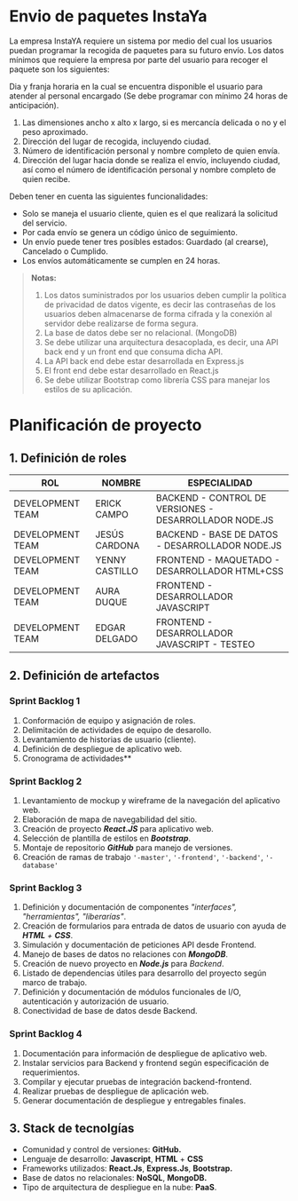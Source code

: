 # Envio de paquetes InstaYa

La empresa InstaYA requiere un sistema por medio del cual los usuarios puedan programar la recogida de paquetes para su futuro envío.
Los datos mínimos que requiere la empresa por parte del usuario para recoger el paquete son los siguientes:

Dia y franja horaria en la cual se encuentra disponible el usuario para atender al personal encargado (Se debe programar con mínimo 24 horas de anticipación).
1. Las dimensiones ancho x alto x largo, si es mercancía delicada o no y el peso aproximado.
2. Dirección del lugar de recogida, incluyendo ciudad.
3. Número de identificación personal y nombre completo de quien envía.
4. Dirección del lugar hacia donde se realiza el envío, incluyendo ciudad, así como el número de identificación personal y nombre completo de quien recibe.

Deben tener en cuenta las siguientes funcionalidades:

- Solo se maneja el usuario cliente, quien es el que realizará la solicitud del servicio.
- Por cada envío se genera un código único de seguimiento.
- Un envío puede tener tres posibles estados: Guardado (al crearse), Cancelado o Cumplido.
- Los envíos automáticamente se cumplen en 24 horas.

> **Notas:**
> 1. Los datos suministrados por los usuarios deben cumplir la política de privacidad de datos vigente, es decir las contraseñas de los usuarios deben almacenarse de forma cifrada y la conexión al servidor debe realizarse de forma segura.
> 2. La base de datos debe ser no relacional. (MongoDB)
> 3. Se debe utilizar una arquitectura desacoplada, es decir, una API back end y un front end que consuma dicha API.
> 4. La API back end debe estar desarrollada en Express.js
> 5. El front end debe estar desarrollado en React.js
> 6. Se debe utilizar Bootstrap como librería CSS  para manejar los estilos de su aplicación.

# Planificación de proyecto

## 1. Definición de roles

|ROL  |NOMBRE  |ESPECIALIDAD |
|-- | -- | -- |
|DEVELOPMENT TEAM |ERICK CAMPO |BACKEND - CONTROL DE VERSIONES - DESARROLLADOR NODE.JS|
|DEVELOPMENT TEAM |JESÚS CARDONA |BACKEND - BASE DE DATOS - DESARROLLADOR NODE.JS|
|DEVELOPMENT TEAM | YENNY CASTILLO |FRONTEND - MAQUETADO - DESARROLLADOR HTML+CSS|
|DEVELOPMENT TEAM | AURA DUQUE | FRONTEND - DESARROLLADOR JAVASCRIPT|
|DEVELOPMENT TEAM | EDGAR DELGADO | FRONTEND - DESARROLLADOR JAVASCRIPT - TESTEO|


## 2. Definición de artefactos

### Sprint Backlog 1
1. Conformación de equipo y asignación de roles.
2. Delimitación de actividades de equipo de desarollo.
3. Levantamiento de historias de usuario (cliente).
4. Definición de despliegue de aplicativo web.
5. Cronograma de actividades**

### Sprint Backlog 2
1. Levantamiento de mockup y wireframe de la navegación del aplicativo web.
2. Elaboración de mapa de navegabilidad del sitio.
3. Creación de proyecto _**React.JS**_ para aplicativo web.
4. Selección de plantilla de estilos en _**Bootstrap**_.
5. Montaje de repositorio _**GitHub**_ para manejo de versiones.
6. Creación de ramas de trabajo `'-master'`, `'-frontend'`, `'-backend'`, `'-database'`

### Sprint Backlog 3
1. Definición y documentación de componentes _"interfaces", "herramientas", "liberarías"_.
2. Creación de formularios para entrada de datos de usuario con ayuda de _**HTML** + **CSS**_.
3. Simulación y documentación de peticiones API desde Frontend.
4. Manejo de bases de datos no relaciones con _**MongoDB**_.
5. Creación de nuevo proyecto en _**Node.js**_ para _Backend_.
7. Listado de dependencias útiles para desarrollo del proyecto según marco de trabajo.
6. Definición y documentación de módulos funcionales de I/O, autenticación y autorización de usuario.
8. Conectividad de base de datos desde Backend.

### Sprint Backlog 4
1. Documentación para información de despliegue de aplicativo web.
2. Instalar servicios para Backend y frontend según especificación de requerimientos.
3. Compilar y ejecutar pruebas de integración backend-frontend.
4. Realizar pruebas de despliegue de aplicación web.
5. Generar documentación de despliegue y entregables finales.


## 3. Stack de tecnolgías

- Comunidad y control de versiones: **GitHub.**
- Lenguaje de desarrollo: **Javascript**, **HTML** + **CSS**
- Frameworks utilizados: **React.Js**, **Express.Js**, **Bootstrap.**
- Base de datos no relacionales: **NoSQL**, **MongoDB.**
- Tipo de arquitectura de despliegue en la nube: **PaaS**.


